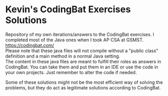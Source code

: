 # Kevin's CodingBat Exercises Solutions
Repository of my own iterations/answers to the CodingBat exercises. I completed most of the Java ones when I took AP CSA at GSMST. </br>
https://codingbat.com/ </br>
Please note that these java files will not compile without a "public class" definition and a main method in a normal Java setting. </br>
The content in these java files are meant to fulfill their roles as answers in CodingBat. You can take them and put them in an IDE or use the code in your own projects. Just remember to alter the code if needed. </br>

Some of these solutions might not be the most efficient way of solving the problems, but they do act as legitimate solutions according to CodingBat.</br>
